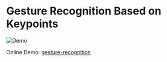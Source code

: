 # Gesture Recognition Based on Keypoints

![Demo](https://imgur.com/h7nq3TP.gif)

Online Demo: [gesture-recognition](https://gesture-recognition.streamlit.app/)
